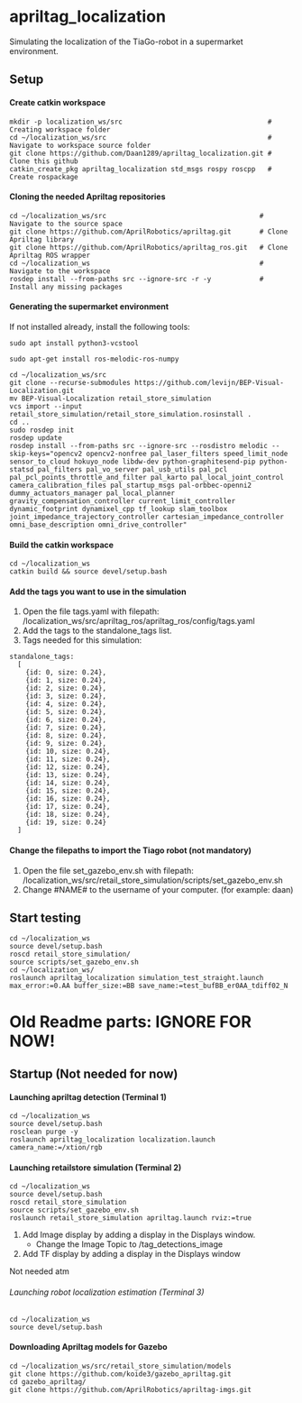 # apriltag_localization
Simulating the localization of the TiaGo-robot in a supermarket environment.

## Setup
#### Create catkin workspace
```
mkdir -p localization_ws/src                                    # Creating workspace folder
cd ~/localization_ws/src                                        # Navigate to workspace source folder
git clone https://github.com/Daan1289/apriltag_localization.git # Clone this github
catkin_create_pkg apriltag_localization std_msgs rospy roscpp   # Create rospackage
```
#### Cloning the needed Apriltag repositories
```
cd ~/localization_ws/src                                      # Navigate to the source space
git clone https://github.com/AprilRobotics/apriltag.git       # Clone Apriltag library
git clone https://github.com/AprilRobotics/apriltag_ros.git   # Clone Apriltag ROS wrapper
cd ~/localization_ws                                          # Navigate to the workspace
rosdep install --from-paths src --ignore-src -r -y            # Install any missing packages
```
#### Generating the supermarket environment
If not installed already, install the following tools:
```
sudo apt install python3-vcstool
```
```
sudo apt-get install ros-melodic-ros-numpy
```
```
cd ~/localization_ws/src
git clone --recurse-submodules https://github.com/levijn/BEP-Visual-Localization.git
mv BEP-Visual-Localization retail_store_simulation
vcs import --input retail_store_simulation/retail_store_simulation.rosinstall .
cd ..
sudo rosdep init
rosdep update
rosdep install --from-paths src --ignore-src --rosdistro melodic --skip-keys="opencv2 opencv2-nonfree pal_laser_filters speed_limit_node sensor_to_cloud hokuyo_node libdw-dev python-graphitesend-pip python-statsd pal_filters pal_vo_server pal_usb_utils pal_pcl pal_pcl_points_throttle_and_filter pal_karto pal_local_joint_control camera_calibration_files pal_startup_msgs pal-orbbec-openni2 dummy_actuators_manager pal_local_planner gravity_compensation_controller current_limit_controller dynamic_footprint dynamixel_cpp tf_lookup slam_toolbox joint_impedance_trajectory_controller cartesian_impedance_controller omni_base_description omni_drive_controller"
```

#### Build the catkin workspace
```
cd ~/localization_ws
catkin build && source devel/setup.bash
```
#### Add the tags you want to use in the simulation
1. Open the file tags.yaml with filepath: /localization_ws/src/apriltag_ros/apriltag_ros/config/tags.yaml
2. Add the tags to the standalone_tags list. 
3. Tags needed for this simulation:
```
standalone_tags:
  [
    {id: 0, size: 0.24},
    {id: 1, size: 0.24},
    {id: 2, size: 0.24},
    {id: 3, size: 0.24},
    {id: 4, size: 0.24},
    {id: 5, size: 0.24},
    {id: 6, size: 0.24},
    {id: 7, size: 0.24},
    {id: 8, size: 0.24},
    {id: 9, size: 0.24},
    {id: 10, size: 0.24},
    {id: 11, size: 0.24},
    {id: 12, size: 0.24},
    {id: 13, size: 0.24},
    {id: 14, size: 0.24},
    {id: 15, size: 0.24},
    {id: 16, size: 0.24},
    {id: 17, size: 0.24},
    {id: 18, size: 0.24},
    {id: 19, size: 0.24}
  ]
```
#### Change the filepaths to import the Tiago robot (not mandatory)
1. Open the file set_gazebo_env.sh with filepath: /localization_ws/src/retail_store_simulation/scripts/set_gazebo_env.sh
2. Change #NAME# to the username of your computer. (for example: daan)

## Start testing
```
cd ~/localization_ws
source devel/setup.bash
roscd retail_store_simulation/
source scripts/set_gazebo_env.sh
cd ~/localization_ws/
roslaunch apriltag_localization simulation_test_straight.launch max_error:=0.AA buffer_size:=BB save_name:=test_bufBB_er0AA_tdiff02_N
```

# Old Readme parts: IGNORE FOR NOW!

## Startup (Not needed for now)
#### Launching apriltag detection (Terminal 1)
```
cd ~/localization_ws
source devel/setup.bash
rosclean purge -y
roslaunch apriltag_localization localization.launch camera_name:=/xtion/rgb
```
#### Launching retailstore simulation (Terminal 2)
```
cd ~/localization_ws
source devel/setup.bash
roscd retail_store_simulation
source scripts/set_gazebo_env.sh
roslaunch retail_store_simulation apriltag.launch rviz:=true
```
1. Add Image display by adding a display in the Displays window.
   - Change the Image Topic to /tag_detections_image
2. Add TF display by adding a display in the Displays window


Not needed atm
###### Launching robot localization estimation (Terminal 3)
```
cd ~/localization_ws
source devel/setup.bash
```

#### Downloading Apriltag models for Gazebo
```
cd ~/localization_ws/src/retail_store_simulation/models
git clone https://github.com/koide3/gazebo_apriltag.git
cd gazebo_apriltag/
git clone https://github.com/AprilRobotics/apriltag-imgs.git
```
